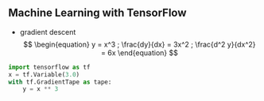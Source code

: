 Machine Learning with TensorFlow
---

- gradient descent
$$
\begin{equation}
y = x^3 ; \frac{dy}{dx} = 3x^2 ; \frac{d^2 y}{dx^2} = 6x
\end{equation}
$$

```python
import tensorflow as tf
x = tf.Variable(3.0)
with tf.GradientTape as tape:
	y = x ** 3
	
```